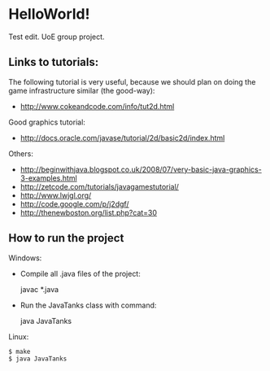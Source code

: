 HelloWorld!
=========

Test edit.
UoE group project.

Links to tutorials: 
---------

The following tutorial is very useful, because we should plan on doing the game infrastructure similar (the good-way):

- http://www.cokeandcode.com/info/tut2d.html

Good graphics tutorial:

- http://docs.oracle.com/javase/tutorial/2d/basic2d/index.html

Others:

- http://beginwithjava.blogspot.co.uk/2008/07/very-basic-java-graphics-3-examples.html
- http://zetcode.com/tutorials/javagamestutorial/
- http://www.lwjgl.org/
- http://code.google.com/p/j2dgf/
- http://thenewboston.org/list.php?cat=30

How to run the project
---------

Windows:
- Compile all .java files of the project:

    javac *.java

- Run the JavaTanks class with command:

    java JavaTanks

Linux:

    $ make
    $ java JavaTanks
